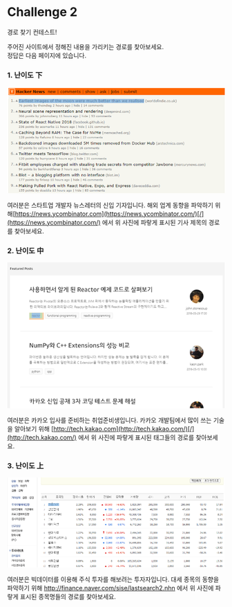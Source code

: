 # Challenge 2

경로 찾기 컨테스트!

주어진 사이트에서 정해진 내용을 가리키는 경로를 찾아보세요.  
정답은 다음 페이지에 있습니다.

### 1. 난이도 下

![](../../.gitbook/assets/image%20%2815%29.png)

여러분은 스타트업 개발자 뉴스레터의 신입 기자입니다. 해외 업계 동향을 파악하기 위해[https://news.ycombinator.com](https://news.ycombinator.com/)[/](https://news.ycombinator.com/) 에서 위 사진에 파랗게 표시된 기사 제목의 경로를 찾아보세요.



### 2. 난이도 中

![](../../.gitbook/assets/image%20%289%29.png)

여러분은 카카오 입사를 준비하는 취업준비생입니다. 카카오 개발팀에서 많이 쓰는 기술을 알아보기 위해 [http://tech.kakao.com](http://tech.kakao.com/)[/](http://tech.kakao.com/) 에서 위 사진에 파랗게 표시된 태그들의 경로를 찾아보세요.



### 3. 난이도 上

![](../../.gitbook/assets/image%20%2834%29.png)

여러분은 빅데이터를 이용해 주식 투자를 해보려는 투자자입니다. 대세 종목의 동향을 파악하기 위해  [http://](http://finance.naver.com/sise/lastsearch2.nhn)[finance.naver.com/sise/lastsearch2.nhn](http://finance.naver.com/sise/lastsearch2.nhn) 에서 위 사진에 파랗게 표시된 종목명들의 경로를 찾아보세요.

